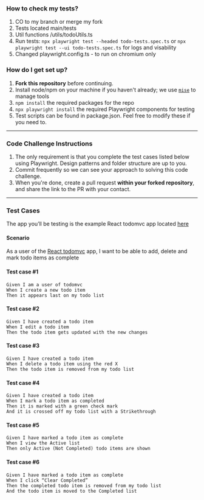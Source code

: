 ### How to check my tests?
1. CO to my branch or merge my fork
2. Tests located main/tests
3. Util functions /utils/todoUtils.ts
4. Run tests: `npx playwright test --headed todo-tests.spec.ts` or `npx playwright test --ui todo-tests.spec.ts` for logs and visability
5. Changed playwright.config.ts - to run on chromium only

### How do I get set up?

1. **Fork this repository** before continuing.
1. Install node/npm on your machine if you haven't already; we use [`mise`](https://github.com/jdx/mise) to manage tools
1. `npm install` the required packages for the repo 
1. `npx playwright install` the required Playwright components for testing
1. Test scripts can be found in package.json. Feel free to modify these if you need to.
---
### Code Challenge Instructions

1. The only requirement is that you complete the test cases listed below using Playwright. Design patterns and folder structure are up to you.
2. Commit frequently so we can see your approach to solving this code challenge.
3. When you're done, create a pull request **within your forked repository**, and share the link to the PR with your contact.
---
### Test Cases

The app you’ll be testing is the example React todomvc app located [here](https://todomvc.com/examples/react/dist/) 

#### Scenario
As a user of the [React todomvc](https://todomvc.com/examples/react/dist/) app, I want to be able to add, delete and mark todo items as complete

#### Test case #1 

`Given I am a user of todomvc`\
`When I create a new todo item`\
`Then it appears last on my todo list`
 
#### Test case #2

`Given I have created a todo item`\
`When I edit a todo item`\
`Then the todo item gets updated with the new changes` 

#### Test case #3

`Given I have created a todo item`\
`When I delete a todo item using the red X`\
`Then the todo item is removed from my todo list`
 
#### Test case #4

`Given I have created a todo item`\
`When I mark a todo item as completed`\
`Then it is marked with a green check mark`\
`And it is crossed off my todo list with a Strikethrough` 

#### Test case #5

`Given I have marked a todo item as complete`\
`When I view the Active list`\
`Then only Active (Not Completed) todo items are shown`
 
#### Test case #6

`Given I have marked a todo item as complete`\
`When I click “Clear Completed”`\
`Then the completed todo item is removed from my todo list`\
`And the todo item is moved to the Completed list` 

